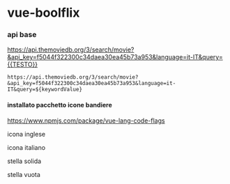# vue-boolflix
### api base
https://api.themoviedb.org/3/search/movie?&api_key=f5044f322300c34daea30ea45b73a953&language=it-IT&query={{TESTO}}

`https://api.themoviedb.org/3/search/movie?&api_key=f5044f322300c34daea30ea45b73a953&language=it-IT&query=${keywordValue}`

#### installato pacchetto icone bandiere
https://www.npmjs.com/package/vue-lang-code-flags

icona inglese
<lang-flag iso="en"/>

icona italiano 
<lang-flag iso="it"/>

stella solida
<i class="fa-solid fa-star"></i>

stella vuota
<i class="fa-regular fa-star"></i>